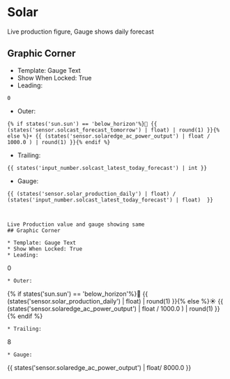 # Solar


Live production figure, Gauge shows daily forecast
## Graphic Corner

* Template: Gauge Text
* Show When Locked: True
* Leading: 
```
0
```
* Outer: 
```
{% if states('sun.sun') == 'below_horizon'%}🌙 {{ 
(states('sensor.solcast_forecast_tomorrow') | float) | round(1) }}{% 
else %}☀️ {{ (states('sensor.solaredge_ac_power_output') | float / 
1000.0 ) | round(1) }}{% endif %}
```
* Trailing: 
```
{{ states('input_number.solcast_latest_today_forecast') | int }}
```
* Gauge: 
```
{{ (states('sensor.solar_production_daily') | float) / (states('input_number.solcast_latest_today_forecast') | float)  }}



Live Production value and gauge showing same
## Graphic Corner

* Template: Gauge Text
* Show When Locked: True
* Leading: 
```
0
```
* Outer: 
```
{% if states('sun.sun') == 'below_horizon'%}🌙 {{ 
(states('sensor.solar_production_daily') | float) | round(1) }}{% 
else %}☀️ {{ (states('sensor.solaredge_ac_power_output') | float / 
1000.0 ) | round(1) }}{% endif %}
```
* Trailing: 
```
8
```
* Gauge: 
```
{{ states('sensor.solaredge_ac_power_output') | float/ 8000.0 }}
```

